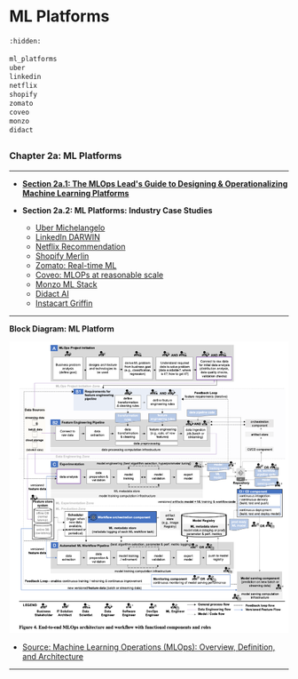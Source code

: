 # ML Platforms

```{toctree}
:hidden:

ml_platforms
uber
linkedin
netflix
shopify
zomato
coveo
monzo
didact
```

##
### Chapter 2a: ML Platforms
___

*	**[Section 2a.1: The MLOps Lead's Guide to Designing & Operationalizing Machine Learning Platforms](ml_platforms.md)**

*	**Section 2a.2: ML Platforms: Industry Case Studies**
	*	[Uber Michelangelo](uber.md)
	*	[LinkedIn DARWIN](linkedin.md)
	*	[Netflix Recommendation](netflix.md)
	*	[Shopify Merlin](shopify.md)
	*	[Zomato: Real-time ML](zomato.md)
	*	[Coveo: MLOPs at reasonable scale](coveo.md)
	*	[Monzo ML Stack](monzo.md)
	*	[Didact AI](didact.md)
	*	[Instacart Griffin](instacart.md)

___

**Block Diagram: ML Platform**

<img src="../../_static/mlops/ch2a_platform/arch.png"/>

- [Source: Machine Learning Operations (MLOps): Overview, Definition, and Architecture](https://arxiv.org/pdf/2205.02302)
___
